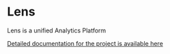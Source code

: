 Lens
=====

Lens is a unified Analytics Platform

[Detailed documentation for the project is available here](https://inmobi.github.io/grill)
